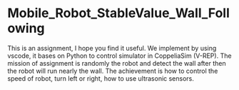 # Mobile_Robot_StableValue_Wall_Following
This is an assignment, I hope you find it useful.
We implement by using vscode, it bases on Python to control simulator in CoppeliaSim (V-REP). The mission of assignment is randomly the robot and detect the wall after then the robot will run nearly the wall. The achievement is how to control the speed of robot, turn left or right, how to use ultrasonic sensors.
